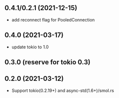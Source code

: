 ## 0.4.1/0.2.1 (2021-12-15)
* add reconnect flag for PooledConnection

## 0.4.0 (2021-03-17)
* update tokio to 1.0

## 0.3.0 (reserve for tokio 0.3)

## 0.2.0 (2021-03-12)
* Support tokio(0.2.19+) and async-std(1.6+)/smol.rs
